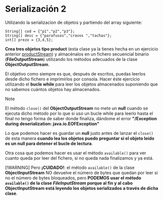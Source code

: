 # Serialización 2

Utilizando la serializacion de objetos y partiendo del array siguiente:
```
String[] cod = {"p1","p2","p3"};
String[] desc = {"parafusos","cravos ","tachas"};
int[] prezo = {3,4,5};
```

**Crea tres objetos tipo product** (esta clase ya la tienes hecha en un ejercicio anterior [productStream](../ProductsStream/)) y almacénalos en un fichero secuencial binario (**FileOutputStream**) utilizando los métodos adecuados de la clase **ObjectOutputStream**.

El objetivo como siempre es que, después de escritos, puedas leerlos desde dicho fichero e imprimirlos por consola. Hacer éste ejercicio utilizando el **bucle while** para leer los objetos almacenados suponiendo que no sabemos cuántos objetos hay almacenados.

> [!NOTE]
> El método `close()` del **ObjectOutputStream** no mete un **null** cuando se ejecuta dicho método por lo que si uso un bucle while para leerlo hasta el final no tengo forma de saber donde finaliza, dándome el error **"/Exception during deserialization: java.io.EOFException"**
> 
> Lo que podemos hacer es guardar un **null** justo antes de lanzar el `close()` de esta manera **cuando lea los objetos puedo preguntar si el objeto leído es un null para detener el bucle de lectura**.
>
> Otra cosa que podemos hacer es usar el método `available()` para ver cuanto queda por leer del fichero, si no queda nada finalizamos y ya está.
> 
> [!WARNING] Pero **¡CUIDADO!**:  el método `available()` de la clase **ObjectInputStream** NO devuelve el número de bytes que quedan por leer si no el número de bytes bloqueados, pero **PODEMOS usar el método `available()` de la clase ***FileInputStream*** porque al fin y al cabo **ObjectInputStream** está leyendo los objetos serializados a través de dicha clase**.